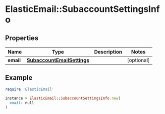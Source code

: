 # ElasticEmail::SubaccountSettingsInfo

## Properties

| Name | Type | Description | Notes |
| ---- | ---- | ----------- | ----- |
| **email** | [**SubaccountEmailSettings**](SubaccountEmailSettings.md) |  | [optional] |

## Example

```ruby
require 'ElasticEmail'

instance = ElasticEmail::SubaccountSettingsInfo.new(
  email: null
)
```


